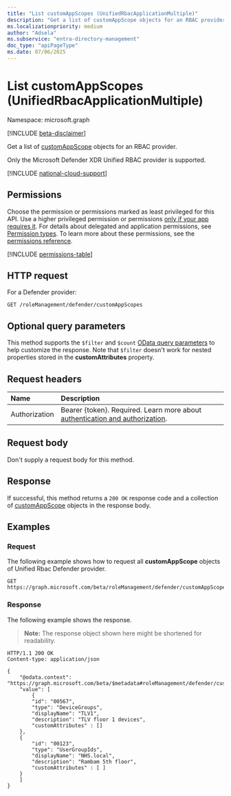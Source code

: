 ```yaml
---
title: "List customAppScopes (UnifiedRbacApplicationMultiple)"
description: "Get a list of customAppScope objects for an RBAC provider (UnifiedRbacApplicationMultiple)"
ms.localizationpriority: medium
author: "Adsela"
ms.subservice: "entra-directory-management"
doc_type: "apiPageType"
ms.date: 07/06/2025
---
```


# List customAppScopes (UnifiedRbacApplicationMultiple)

Namespace: microsoft.graph

[!INCLUDE [beta-disclaimer](../../includes/beta-disclaimer.md)]

Get a list of [customAppScope](../resources/customappscope.md) objects for an RBAC provider.

Only the Microsoft Defender XDR Unified RBAC provider is supported.

[!INCLUDE [national-cloud-support](../../includes/all-clouds.md)]

## Permissions

Choose the permission or permissions marked as least privileged for this API. Use a higher privileged permission or permissions [only if your app requires it](/graph/permissions-overview#best-practices-for-using-microsoft-graph-permissions). For details about delegated and application permissions, see [Permission types](/graph/permissions-overview#permission-types). To learn more about these permissions, see the [permissions reference](/graph/permissions-reference).

<!-- { "blockType": "permissions", "name": "unifiedrbacapplicationmultiple_list_customappscopes" } -->
[!INCLUDE [permissions-table](../includes/permissions/unifiedrbacapplicationmultiple-list-customappscopes-permissions.md)]

## HTTP request

For a Defender provider:

<!-- { "blockType": "ignored" } -->

```http
GET /roleManagement/defender/customAppScopes
```

## Optional query parameters

This method supports the `$filter` and `$count` [OData query parameters](/graph/query-parameters) to help customize the response. Note that `$filter` doesn't work for nested properties stored in the **customAttributes** property.

## Request headers

| Name      |Description|
|:----------|:----------|
|Authorization|Bearer {token}. Required. Learn more about [authentication and authorization](/graph/auth/auth-concepts).|

## Request body

Don't supply a request body for this method.

## Response

If successful, this method returns a `200 OK` response code and a collection of [customAppScope](../resources/customappscope.md) objects in the response body.

## Examples

<!--### Example 1: Request all custom app scope objects for this tenant for Unified Rbac in Defender-->

### Request

The following example shows how to request all **customAppScope** objects of Unified Rbac Defender provider.

<!-- {
  "blockType": "request",
  "name": "list_customAppScope_DefenderProvider"
}-->

```http
GET https://graph.microsoft.com/beta/roleManagement/defender/customAppScopes
```

### Response

The following example shows the response.

> **Note:** The response object shown here might be shortened for readability.

<!-- {
  "blockType": "response",
  "truncated": true,
  "@odata.type": "Collection(microsoft.graph.customAppScope)"
} -->

```http
HTTP/1.1 200 OK
Content-type: application/json

{
    "@odata.context": "https://graph.microsoft.com/beta/$metadata#roleManagement/defender/customAppScopes",
    "value": [
        {
        "id": "00567",
        "type": "DeviceGroups",
        "displayName": "TLV1",
        "description": "TLV floor 1 devices",
        "customAttributes" : []
    },
    {
        "id": "00123",
        "type": "UserGroupIds",
        "displayName": "NHS.local",
        "description": "Rambam 5th floor",
        "customAttributes" : [ ]
    }
    ]
}
```
